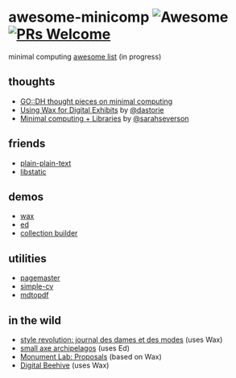 # awesome-minicomp ![Awesome](https://awesome.re/badge-flat.svg) [![PRs Welcome](https://img.shields.io/badge/PRs-welcome-brightgreen.svg?style=flat-square)](http://makeapullrequest.com)

minimal computing [awesome list](https://github.com/sindresorhus/awesome/blob/master/awesome.md) (in progress)


## thoughts
- [GO::DH thought pieces on minimal computing](http://go-dh.github.io/mincomp/thoughts/)
- [Using Wax for Digital Exhibits](https://www.youtube.com/watch?v=_oU3mKQnqwI&list=PLomHagvStAaCSXm7uS4VU5bJF_xDFfHia&index=21&t=0s) by [@dastorie](https://github.com/dastorie)
- [Minimal computing + Libraries](https://www.youtube.com/watch?v=klhFJogcVXo&list=PLomHagvStAaCSXm7uS4VU5bJF_xDFfHia&index=28&t=0s) by [@sarahseverson](https://github.com/sarahseverson)

## friends
- [plain-plain-text](https://plain-plain-text.org/)
- [libstatic](https://lib-static.github.io/)

## demos
- [wax](https://minicomp.github.io/wax/)
- [ed](https://minicomp.github.io/ed/)
- [collection builder](https://collectionbuilder.github.io/collectionbuilder-gh/)

## utilities
- [pagemaster](https://github.com/mnyrop/pagemaster)
- [simple-cv](https://github.com/plain-plain-text/simple-cv)
- [mdtopdf](https://github.com/bulbil/mdtopdf)

## in the wild
- [style revolution: journal des dames et des modes](https://stylerevolution.github.io/) (uses Wax)
- [small axe archipelagos](http://smallaxe.net/sxarchipelagos/index.html) (uses Ed)
- [Monument Lab: Proposals](http://proposals.monumentlab.com/) (based on Wax)
- [Digital Beehive](https://kislakcenter.github.io/digital-beehive/) (uses Wax)
